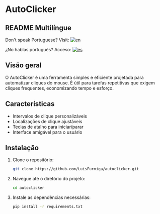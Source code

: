 # AutoClicker

## README Multilíngue
Don't speak Portuguese? Visit: [![en](https://img.shields.io/badge/lang-en-red.svg)](https://github.com/LuisFurmiga/Autoclicker/blob/main/README.us.md)

¿No hablas portugués? Acceso: [![es](https://img.shields.io/badge/lang-es-yellow.svg)](https://github.com//README.es.md)

## Visão geral
O AutoClicker é uma ferramenta simples e eficiente projetada para automatizar cliques do mouse. É útil para tarefas repetitivas que exigem cliques frequentes, economizando tempo e esforço.

## Características
- Intervalos de clique personalizáveis
- Localizações de clique ajustáveis
- Teclas de atalho para iniciar/parar
- Interface amigável para o usuário

## Instalação
1. Clone o repositório:
    ```sh
    git clone https://github.com/LuisFurmiga/autoclicker.git
    ```
2. Navegue até o diretório do projeto:
    ```sh
    cd autoclicker
    ```
3. Instale as dependências necessárias:
    ```sh
    pip install -r requirements.txt
    ```

